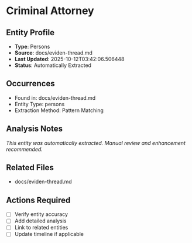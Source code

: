 # Criminal Attorney

## Entity Profile
- **Type**: Persons
- **Source**: docs/eviden-thread.md
- **Last Updated**: 2025-10-12T03:42:06.506448
- **Status**: Automatically Extracted

## Occurrences
- Found in: docs/eviden-thread.md
- Entity Type: persons
- Extraction Method: Pattern Matching

## Analysis Notes
*This entity was automatically extracted. Manual review and enhancement recommended.*

## Related Files
- docs/eviden-thread.md

## Actions Required
- [ ] Verify entity accuracy
- [ ] Add detailed analysis
- [ ] Link to related entities
- [ ] Update timeline if applicable
